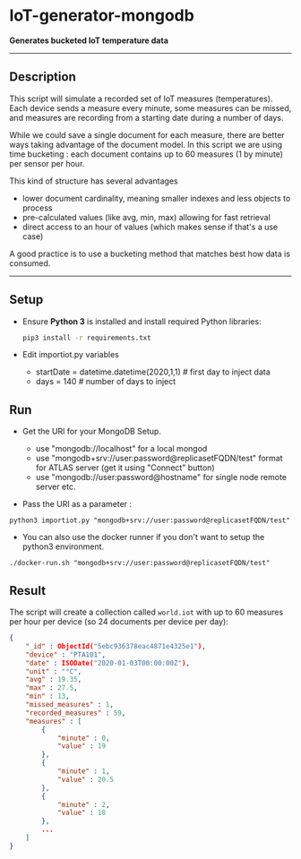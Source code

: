 # IoT-generator-mongodb
 
__Generates bucketed IoT temperature data__

---
## Description

This script will simulate a recorded set of IoT measures (temperatures).
Each device sends a measure every minute, some measures can be missed, and measures are recording from a starting date during a number of days.

While we could save a single document for each measure, there are better ways taking advantage of the document model. In this script we are using time bucketing : each document contains up to 60 measures (1 by minute) per sensor per hour.

This kind of structure has several advantages
- lower document cardinality, meaning smaller indexes and less objects to process
- pre-calculated values (like avg, min, max) allowing for fast retrieval
- direct access to an hour of values (which makes sense if that's a use case)

A good practice is to use a bucketing method that matches best how data is consumed.

---
## Setup
* Ensure __Python 3__ is installed and install required Python libraries:
  ```bash
  pip3 install -r requirements.txt
  ```
* Edit importiot.py variables

  - startDate = datetime.datetime(2020,1,1) # first day to inject data
  - days = 140 # number of days to inject

## Run
* Get the URI for your MongoDB Setup. 

  - use "mongodb://localhost" for a local mongod
  - use "mongodb+srv://user:password@replicasetFQDN/test" format for ATLAS server (get it using "Connect" button)
  - use "mongodb://user:password@hostname" for single node remote server
etc.

* Pass the URI as a parameter :

```shell script
python3 importiot.py "mongodb+srv://user:password@replicasetFQDN/test"
```

* You can also use the docker runner if you don't want to setup the python3 environment.

```shell script
./docker-run.sh "mongodb+srv://user:password@replicasetFQDN/test"
```

## Result

The script will create a collection called `world.iot` with up to 60 measures per hour per device (so 24 documents per device per day):

```json
{
	"_id" : ObjectId("5ebc936378eac4871e4325e1"),
	"device" : "PTA101",
	"date" : ISODate("2020-01-03T00:00:00Z"),
	"unit" : "°C",
	"avg" : 19.35,
	"max" : 27.5,
	"min" : 13,
	"missed_measures" : 1,
	"recorded_measures" : 59,
	"measures" : [
		{
			"minute" : 0,
			"value" : 19
		},
		{
			"minute" : 1,
			"value" : 20.5
		},
		{
			"minute" : 2,
			"value" : 18
		},
		...
	]
}
```
